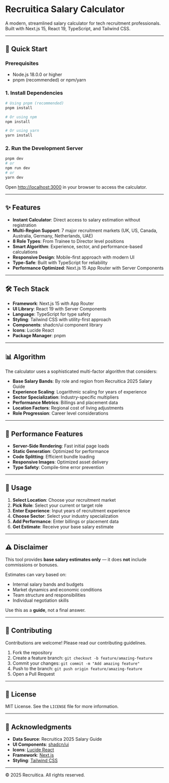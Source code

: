# Recruitica Salary Calculator

A modern, streamlined salary calculator for tech recruitment professionals. Built with Next.js 15, React 19, TypeScript, and Tailwind CSS.

---

## 🚀 Quick Start

### Prerequisites
- Node.js 18.0.0 or higher
- pnpm (recommended) or npm/yarn

### 1. Install Dependencies

```bash
# Using pnpm (recommended)
pnpm install

# Or using npm
npm install

# Or using yarn
yarn install
```

### 2. Run the Development Server

```bash
pnpm dev
# or
npm run dev
# or
yarn dev
```

Open [http://localhost:3000](http://localhost:3000) in your browser to access the calculator.

---

## ✨ Features

- **Instant Calculator**: Direct access to salary estimation without registration
- **Multi-Region Support**: 7 major recruitment markets (UK, US, Canada, Australia, Germany, Netherlands, UAE)
- **8 Role Types**: From Trainee to Director level positions
- **Smart Algorithm**: Experience, sector, and performance-based calculations
- **Responsive Design**: Mobile-first approach with modern UI
- **Type-Safe**: Built with TypeScript for reliability
- **Performance Optimized**: Next.js 15 App Router with Server Components

---

## 🛠️ Tech Stack

- **Framework**: Next.js 15 with App Router
- **UI Library**: React 19 with Server Components
- **Language**: TypeScript for type safety
- **Styling**: Tailwind CSS with utility-first approach
- **Components**: shadcn/ui component library
- **Icons**: Lucide React
- **Package Manager**: pnpm

---

## 📊 Algorithm

The calculator uses a sophisticated multi-factor algorithm that considers:

- **Base Salary Bands**: By role and region from Recruitica 2025 Salary Guide
- **Experience Scaling**: Logarithmic scaling for years of experience
- **Sector Specialization**: Industry-specific multipliers
- **Performance Metrics**: Billings and placement data
- **Location Factors**: Regional cost of living adjustments
- **Role Progression**: Career level considerations

---

## 🚀 Performance Features

- **Server-Side Rendering**: Fast initial page loads
- **Static Generation**: Optimized for performance
- **Code Splitting**: Efficient bundle loading
- **Responsive Images**: Optimized asset delivery
- **Type Safety**: Compile-time error prevention

---

## 📱 Usage

1. **Select Location**: Choose your recruitment market
2. **Pick Role**: Select your current or target role
3. **Enter Experience**: Input years of recruitment experience
4. **Choose Sector**: Select your industry specialization
5. **Add Performance**: Enter billings or placement data
6. **Get Estimate**: Receive your base salary estimate

---

## ⚠️ Disclaimer

This tool provides **base salary estimates only** — it does **not** include commissions or bonuses.

Estimates can vary based on:
- Internal salary bands and budgets
- Market dynamics and economic conditions
- Team structure and responsibilities
- Individual negotiation skills

Use this as a **guide**, not a final answer.

---

## 🤝 Contributing

Contributions are welcome! Please read our contributing guidelines.

1. Fork the repository
2. Create a feature branch: `git checkout -b feature/amazing-feature`
3. Commit your changes: `git commit -m "Add amazing feature"`
4. Push to the branch: `git push origin feature/amazing-feature`
5. Open a Pull Request

---

## 📄 License

MIT License. See the `LICENSE` file for more information.

---

## 🙏 Acknowledgments

- **Data Source**: Recruitica 2025 Salary Guide
- **UI Components**: [shadcn/ui](https://ui.shadcn.com/)
- **Icons**: [Lucide React](https://lucide.dev/)
- **Framework**: [Next.js](https://nextjs.org/)
- **Styling**: [Tailwind CSS](https://tailwindcss.com/)

---

© 2025 Recruitica. All rights reserved.
